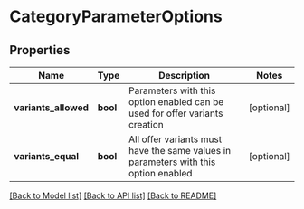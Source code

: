 # CategoryParameterOptions

## Properties
Name | Type | Description | Notes
------------ | ------------- | ------------- | -------------
**variants_allowed** | **bool** | Parameters with this option enabled can be used for offer variants creation | [optional] 
**variants_equal** | **bool** | All offer variants must have the same values in parameters with this option enabled | [optional] 

[[Back to Model list]](../README.md#documentation-for-models) [[Back to API list]](../README.md#documentation-for-api-endpoints) [[Back to README]](../README.md)


